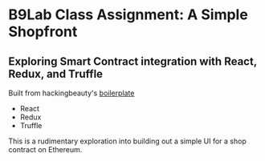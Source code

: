 # B9Lab Class Assignment: A Simple Shopfront

## Exploring Smart Contract integration with React, Redux, and Truffle

Built from hackingbeauty's [boilerplate](https://github.com/hackingbeauty/reactdappboilerplate.com.git)

* React
* Redux
* Truffle

This is a rudimentary exploration into building out a simple UI for a shop contract on Ethereum.
